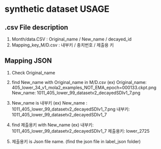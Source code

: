 # synthetic dataset USAGE


.csv File description
---------------------
1. Month/data.CSV : Original_name / New_name / decayed_id
2. Mapping_key_M/D.csv : 내부키 / 충치번호 / 제출용 키


Mapping JSON
---------------------
1. Check Original_name

2. find New_name with Original_name in M/D.csv
 (ex) Original_name: 405_lower_34_v1_mola2_examples_NOT_EMA_epoch=000133.ckpt.png 
      New_name: 1011_405_lower_99_datasetv2_decayedSDIv1_7.png

3. New_name is 내부키
 (ex) New_name : 1011_405_lower_99_datasetv2_decayedSDIv1_7.png
      내부키: 1011_405_lower_99_datasetv2_decayedSDIv1_7

3. find 제출용키 with New_name 
 (ex) 내부키: 1011_405_lower_99_datasetv2_decayedSDIv1_7 
      제출용키: lower_2725

4. 제출용키 is Json file name. (find the json file in label_json folder)
